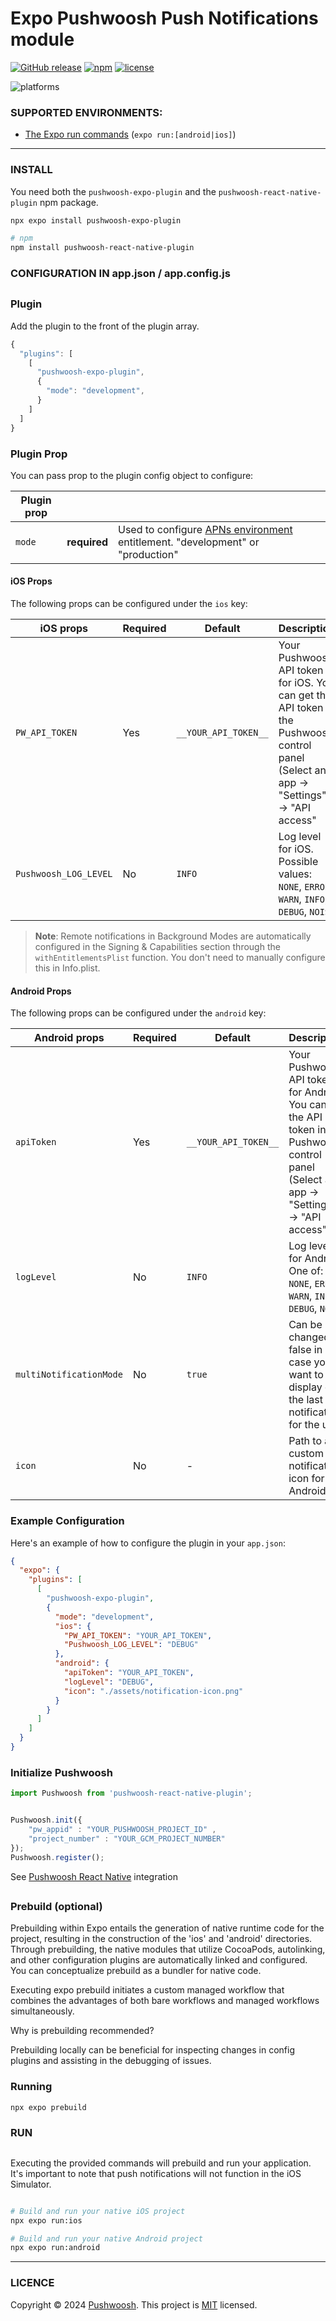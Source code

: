 Expo Pushwoosh Push Notifications module
===================================================

[![GitHub release](https://img.shields.io/github/release/Pushwoosh/pushwoosh-expo-plugin.svg?style=flat-square)](https://github.com/Pushwoosh/pushwoosh-react-native-plugin/releases)
[![npm](https://img.shields.io/npm/v/pushwoosh-expo-plugin.svg)](https://www.npmjs.com/package/pushwoosh-expo-plugin)
[![license](https://img.shields.io/npm/l/pushwoosh-expo-plugin.svg)]()

![platforms](https://img.shields.io/badge/platforms-Android%20%7C%20iOS-yellowgreen.svg)

### SUPPORTED ENVIRONMENTS:

* [The Expo run commands](https://docs.expo.dev/workflow/customizing/) (`expo run:[android|ios]`)

---

### INSTALL

You need both the `pushwoosh-expo-plugin` and the `pushwoosh-react-native-plugin` npm package.

```bash
npx expo install pushwoosh-expo-plugin

# npm
npm install pushwoosh-react-native-plugin

```

### CONFIGURATION IN app.json / app.config.js
## 
### Plugin

Add the plugin to the front of the plugin array.

```javascript
{
  "plugins": [
    [
      "pushwoosh-expo-plugin",
      {
        "mode": "development",
      }
    ]
  ]
}

```
### Plugin Prop
You can pass prop to the plugin config object to configure:

| Plugin prop |              |                                                                               |
|--------------|--------------|-------------------------------------------------------------------------------|
| `mode`       | **required** | Used to configure [APNs environment](https://developer.apple.com/documentation/bundleresources/entitlements/aps-environment) entitlement. "development" or "production" |

#### iOS Props
The following props can be configured under the `ios` key:

| iOS props | Required | Default | Description |
|-----------|----------|---------|-------------|
| `PW_API_TOKEN` | Yes | `__YOUR_API_TOKEN__` | Your Pushwoosh API token for iOS. You can get the API token in the Pushwoosh control panel (Select an app -> "Settings" -> "API access" |
| `Pushwoosh_LOG_LEVEL` | No | `INFO` | Log level for iOS. Possible values: `NONE`, `ERROR`, `WARN`, `INFO`, `DEBUG`, `NOISE` |

> **Note**: Remote notifications in Background Modes are automatically configured in the Signing & Capabilities section through the `withEntitlementsPlist` function. You don't need to manually configure this in Info.plist.

#### Android Props
The following props can be configured under the `android` key:

| Android props | Required | Default | Description |
|---------------|----------|---------|-------------|
| `apiToken` | Yes | `__YOUR_API_TOKEN__` | Your Pushwoosh API token for Android. You can get the API token in the Pushwoosh control panel (Select an app -> "Settings" -> "API access" |
| `logLevel` | No | `INFO` | Log level for Android. One of: `NONE`, `ERROR`, `WARN`, `INFO`, `DEBUG`, `NOISE` |
| `multiNotificationMode` | No | `true` | Can be changed to false in case you want to display only the last notification for the user |
| `icon` | No | - | Path to a custom notification icon for Android |

### Example Configuration
Here's an example of how to configure the plugin in your `app.json`:

```json
{
  "expo": {
    "plugins": [
      [
        "pushwoosh-expo-plugin",
        {
          "mode": "development",
          "ios": {
            "PW_API_TOKEN": "YOUR_API_TOKEN",
            "Pushwoosh_LOG_LEVEL": "DEBUG"
          },
          "android": {
            "apiToken": "YOUR_API_TOKEN",
            "logLevel": "DEBUG",
            "icon": "./assets/notification-icon.png"
          }
        }
      ]
    ]
  }
}
```

### Initialize Pushwoosh

```javascript
import Pushwoosh from 'pushwoosh-react-native-plugin';

```

```javascript

Pushwoosh.init({ 
    "pw_appid" : "YOUR_PUSHWOOSH_PROJECT_ID" , 
    "project_number" : "YOUR_GCM_PROJECT_NUMBER" 
});
Pushwoosh.register();

```

See [Pushwoosh React Native](https://docs.pushwoosh.com/platform-docs/pushwoosh-sdk/cross-platform-frameworks/react-native/integrating-react-native-plugin) integration

##
### Prebuild (optional)

Prebuilding within Expo entails the generation of native runtime code for the project, resulting in the construction of the 'ios' and 'android' directories. Through prebuilding, the native modules that utilize CocoaPods, autolinking, and other configuration plugins are automatically linked and configured. You can conceptualize prebuild as a bundler for native code.

Executing expo prebuild initiates a custom managed workflow that combines the advantages of both bare workflows and managed workflows simultaneously.

Why is prebuilding recommended?

Prebuilding locally can be beneficial for inspecting changes in config plugins and assisting in the debugging of issues.

### Running

```bash
npx expo prebuild

```

### RUN
##
Executing the provided commands will prebuild and run your application. It's important to note that push notifications will not function in the iOS Simulator.

```bash

# Build and run your native iOS project
npx expo run:ios

# Build and run your native Android project
npx expo run:android

```
---

### LICENCE

Copyright © 2024 [Pushwoosh](https://github.com/Pushwoosh).
This project is [MIT](https://github.com/Pushwoosh/pushwoosh-expo-plugin/blob/main/LICENSE) licensed.
